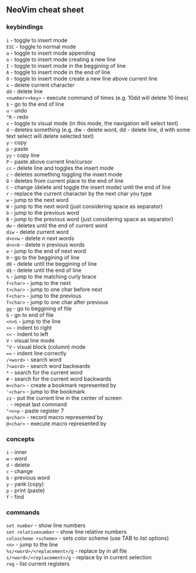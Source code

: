 ## NeoVim cheat sheet

### keybindings

`i` - toggle to insert mode  
`ESC` - toggle to normal mode  
`a` - toggle to insert mode appending  
`o` - toggle to insert mode creating a new line  
`I` - toggle to insert mode in the beggining of line  
`A` - toggle to insert mode in the end of line  
`O` - toggle to insert mode create a new line above current line  
`x` - delete current character  
`dd` - delete line  
`<number><key>` - execute command <key> <number> of times (e.g. 10dd will delete 10 lines)  
`$` - go to the end of line  
`u` - undo  
`^R` - redo  
`v` - toggle to visual mode (in this mode, the navigation will select text)  
`d` - deletes something (e.g. dw - delete word, dd - delete line, d with some text select will delete selected text)  
`y` - copy  
`p` - paste  
`yy` - copy line  
`P` - paste above current line/cursor  
`cc` - delete line and toggles the insert mode  
`c` - deletes something toggling the insert mode  
`D` - deletes from current place to the end of line  
`C` - change (delete and toggle the insert mode) until the end of line  
`r` - replace the current character by the next char you type  
`w` - jump to the next word  
`W` - jump to the next word (just considering space as separator)  
`b` - jump to the previous word  
`B` - jump to the previous word (just considering space as separator)  
`dw` - deletes until the end of current word  
`diw` - delete current word  
`d<n>w` - delete n next words  
`d<n>b` - delete n previous words  
`e` - jump to the end of next word  
`0` - go to the beggining of line  
`d0` - delete until the beggining of line  
`d$` - delete until the end of line  
`%` - jump to the matching curly brace  
`f<char>` - jump to the next <char>  
`t<char>` - jump to one char before next <char>  
`F<char>` - jump to the previous <char>  
`T<char>` - jump to one char after previous <char>  
`gg` - go to beggining of file  
`G` - go to end of file  
`<n>G` - jump to the <n> line  
`>>` - indent to right  
`<<` - indent to left  
`V` - visual line mode  
`^V` - visual block (column) mode  
`==` - indent line correctly  
`/<word>` - search word  
`?<word>` - search word backwards  
`*` - search for the current word  
`#` - search for the current word backwards  
`m<char>` - create a bookmark represented by <char>  
`'<char>` - jump to the <char> bookmark  
`zz` - put the current line in the center of screen  
`.` - repeat last command  
`"<n>p` - paste register 7  
`q<char>` - record macro represented by <char>  
`@<char>` - execute macro represented by <char>  

### concepts

`i` - inner  
`w` - word  
`d` - delete  
`c` - change  
`b` - previous word  
`y` - yank (copy)  
`p` - print (paste)  
`f` - find  

### commands

`set number` - show line numbers  
`set relativenumber` - show line relative numbers  
`coloscheme <scheme>` - sets color scheme (use TAB to list options)  
`<n>` - jump to the <n> line  
`%s/<word>/<replacement>/g` - replace <word> by <replacement> in all file  
`s/<word>/<replacement>/g` - replace <word> by <replacement> in current selection  
`reg` - list current registers  

